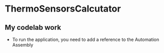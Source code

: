 # ThermoSensorsCalcutator
## My codelab work
* To run the application, you need to add a reference to the Automation Assembly
